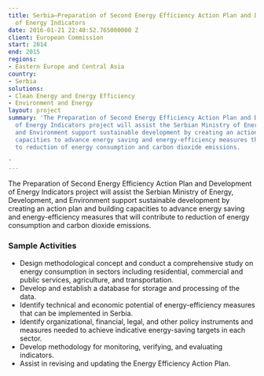 ```yaml
---
title: Serbia—Preparation of Second Energy Efficiency Action Plan and Development
  of Energy Indicators
date: 2016-01-21 22:40:52.765000000 Z
client: European Commission
start: 2014
end: 2015
regions:
- Eastern Europe and Central Asia
country:
- Serbia
solutions:
- Clean Energy and Energy Efficiency
- Environment and Energy
layout: project
summary: 'The Preparation of Second Energy Efficiency Action Plan and Development
  of Energy Indicators project will assist the Serbian Ministry of Energy, Development,
  and Environment support sustainable development by creating an action plan and building
  capacities to advance energy saving and energy-efficiency measures that will contribute
  to reduction of energy consumption and carbon dioxide emissions.

'
---
```


The Preparation of Second Energy Efficiency Action Plan and Development of Energy Indicators project will assist the Serbian Ministry of Energy, Development, and Environment support sustainable development by creating an action plan and building capacities to advance energy saving and energy-efficiency measures that will contribute to reduction of energy consumption and carbon dioxide emissions.

###  Sample Activities                              

* Design methodological concept and conduct a comprehensive study on energy consumption in sectors including residential, commercial and public services, agriculture, and transportation.
* Develop and establish a database for storage and processing of the data.
* Identify technical and economic potential of energy-efficiency measures that can be implemented in Serbia.
* Identify organizational, financial, legal, and other policy instruments and measures needed to achieve indicative energy-saving targets in each sector.
* Develop methodology for monitoring, verifying, and evaluating indicators.
* Assist in revising and updating the Energy Efficiency Action Plan.
